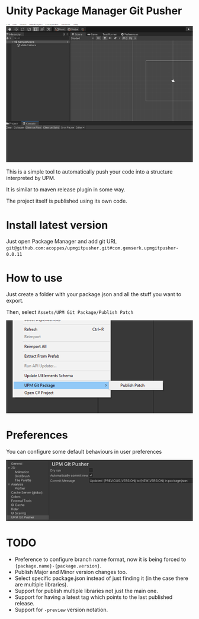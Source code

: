 # Unity Package Manager Git Pusher

![Demo](images/example.gif?raw=true "Demo")

This is a simple tool to automatically push your code into a structure interpreted by UPM.

It is similar to maven release plugin in some way.

The project itself is published using its own code.

# Install latest version

Just open Package Manager and add git URL `git@github.com:acoppes/upmgitpusher.git#com.gemserk.upmgitpusher-0.0.11`

# How to use

Just create a folder with your package.json and all the stuff you want to export.

Then, select `Assets/UPM Git Package/Publish Patch`

![How to publish](images/menuitem.png?raw=true "How to publish")

# Preferences

You can configure some default behaviours in user preferences

![Configure](images/preferences.png?raw=true "Configure")

# TODO

* Preference to configure branch name format, now it is being forced to `{package.name}-{package.version}`.
* Publish Major and Minor version changes too.
* Select specific package.json instead of just finding it (in the case there are multiple libraries).
* Support for publish multiple libraries not just the main one.
* Support for having a latest tag which points to the last published release.
* Support for `-preview` version notation.
